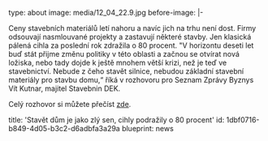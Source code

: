 type: about
image: media/12_04_22.9.jpg
before-image: |-
  <p>Ceny
          stavebních materiálů letí nahoru a navíc jich na trhu není dost.
          Firmy odsouvají nasmlouvané projekty a zastavují některé stavby.
          Jen klasická pálená cihla za poslední rok zdražila o 80 procent.
          "V horizontu deseti let buď stát
            přijme změnu politiky v této oblasti a začnou se otvírat nová
            ložiska, nebo tady dojde k ještě mnohem větší krizi, než je
            teď ve stavebnictví. Nebude z čeho stavět silnice, nebudou
            základní stavební materiály pro stavbu domu,“ říká v
              rozhovoru pro Seznam Zprávy Byznys Vít Kutnar, majitel
              Stavebnin DEK.
  </p>
  <p>Celý rozhovor si můžete přečíst <a href="https://www.seznamzpravy.cz/clanek/audio-podcast-agenda-cihla-jako-ze-zlata-stavebni-material-podrazil-o-80-procent-197899">zde</a>.
  </p>
title: 'Stavět dům je jako zlý sen, cihly podražily o 80 procent'
id: 1dbf0716-b849-4d05-b3c2-d6adbfa3a29a
blueprint: news
